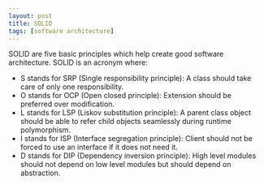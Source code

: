 ```yaml
---
layout: post
title: SOLID
tags: [software architecture]
---
```


SOLID are five basic principles which help create good software architecture. SOLID is an acronym where:

- S stands for SRP (Single responsibility principle): A class should take care of only one responsibility.
- O stands for OCP (Open closed principle): Extension should be preferred over modification.
- L stands for LSP (Liskov substitution principle): A parent class object should be able to refer child objects seamlessly during runtime polymorphism.
- I stands for ISP (Interface segregation principle): Client should not be forced to use an interface if it does not need it.
- D stands for DIP (Dependency inversion principle): High level modules should not depend on low level modules but should depend on abstraction.
